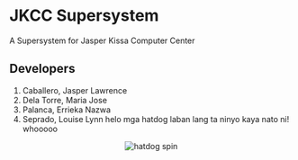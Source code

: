 # JKCC Supersystem
A Supersystem for Jasper Kissa Computer Center

## Developers
1. Caballero, Jasper Lawrence
2. Dela Torre, Maria Jose
3. Palanca, Errieka Nazwa
4. Seprado, Louise Lynn
helo mga hatdog laban lang ta ninyo kaya nato ni! whooooo
<p align="center"><a target="_blank" rel="noopener noreferrer"><img src="https://c.tenor.com/LKOIf0nlqscAAAAi/hotdog-twirling-hotdog.gif" alt="hatdog spin"></a></p>